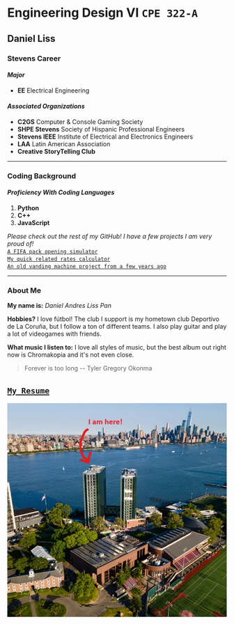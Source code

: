 # Engineering Design VI `CPE 322-A`
## Daniel Liss
### Stevens Career
#### *Major*
- **EE** Electrical Engineering

#### *Associated Organizations*
- **C2GS** Computer & Console Gaming Society
- **SHPE Stevens** Society of Hispanic Professional Engineers
- **Stevens IEEE** Institute of Electrical and Electronics Engineers
- **LAA** Latin American Association
- **Creative StoryTelling Club**
---
### Coding Background
#### *Proficiency With Coding Languages*
1. **Python**
2. **C++**
3. **JavaScript**

*Please check out the rest of my GitHub! I have a few projects I am very proud of!* <br />
[`A FIFA pack opening simulator`](https://github.com/UsuarioDelNet/FifaVSC) <br />
[`My quick related rates calculator`](https://github.com/UsuarioDelNet/RelatedRatesBeta) <br />
[`An old vanding machine project from a few years ago`](https://github.com/UsuarioDelNet/VendingMachine) <br />

---
### About Me
**My name is:** *Daniel Andres Liss Pan*

**Hobbies?**
I love fútbol! The club I support is my hometown club Deportivo de La Coruña, but I follow a ton of different teams. I also play guitar and play a lot of videogames with friends.

**What music I listen to:** I love all styles of music, but the best album out right now is Chromakopia and it's not even close.

> Forever is too long -- Tyler Gregory Okonma

[`My Resume`](SourceFolder/ResumeFirstDraft.pdf)
---
![Dan Not Found](SourceFolder/MeAsl.jpg)
